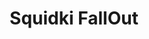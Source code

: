 ---
slug: squidki-fallout
title: Squidki FallOut
description: "Squidki FallOut is an exciting online game. Play for free directly in your browser!"
icon: /images/new_mods/Sprunki FallOut.png
url: https://wowtbc.net/sprunkin/fallout/index.html
previewImage: /images/new_mods/Sprunki FallOut.png
type: new mods

# SEO配置
seo:
  title: "Squidki FallOut - Play Free Online Game | Fun Browser Games"
  description: "Squidki FallOut - Play this fun online game for free in your browser. No download required!"
  ogImage: "/images/new_mods/Sprunki FallOut.png"
  keywords: "squidki-fallout, online game, browser game, free game, new mods game, play online"

videoUrls:
  - https://www.youtube.com/embed/example1
  - https://www.youtube.com/embed/example2

whyPlay:
  title: "Why Play Squidki FallOut?"
  items:
    - "Immersive Gameplay: Squidki FallOut offers an engaging and immersive gaming experience that will keep you entertained for hours"
    - "Challenging Levels: Test your skills with increasingly difficult challenges and obstacles"
    - "Beautiful Graphics: Enjoy stunning visuals and smooth animations that bring the game world to life"
    - "Regular Updates: New content and features are added regularly to keep the game fresh and exciting"
    - "Free to Play: Experience all the fun without spending a penny"
    - "Community Features: Connect with other players, share strategies, and compete for high scores"
    - "Cross-Platform: Play on any device with a web browser, no downloads required"

features:
  title: "Key Features of Squidki FallOut"
  image: "/images/new_mods/Sprunki FallOut.png"
  items:
    - "Intuitive Controls: Easy to learn controls make Squidki FallOut accessible for players of all skill levels"
    - "Multiple Game Modes: Enjoy various gameplay options that provide different challenges and experiences"
    - "Character Customization: Personalize your gaming experience with unique characters and items"
    - "Achievement System: Complete special tasks to earn rewards and recognition"
    - "Leaderboards: Compete with players worldwide and see who can achieve the highest scores"

characteristics:
  title: "Game Characteristics"
  image: "/images/new_mods/Sprunki FallOut.png"
  items:
    - "Genre: New mods game with elements of strategy and skill"
    - "Difficulty: Suitable for both casual gamers and those seeking a challenge"
    - "Play Time: Quick sessions or extended gameplay, depending on your preference"
    - "Art Style: Vibrant and engaging visuals that enhance the gaming experience"
    - "Sound Design: Immersive audio that complements the gameplay perfectly"

info: "Squidki FallOut is an exciting online game that offers players a unique and engaging gaming experience. With its intuitive controls, stunning visuals, and challenging gameplay, Squidki FallOut provides hours of entertainment for players of all ages and skill levels. Whether you're looking for a quick gaming session during a break or an extended play session, Squidki FallOut delivers an immersive experience that will keep you coming back for more. The game features multiple levels of increasing difficulty, ensuring that players are constantly challenged as they progress. With regular updates adding new content and features, Squidki FallOut remains fresh and exciting, providing endless entertainment options for its growing community of players."

howToPlayIntro: "Welcome to Squidki FallOut! This guide will walk you through the basics and help you master the game. Whether you're a beginner or looking to improve your skills, these tips and instructions will enhance your gaming experience."

howToPlaySteps:
  - title: "Getting Started"
    description: "Begin your Squidki FallOut adventure by familiarizing yourself with the controls. Use your keyboard or mouse to navigate through the game interface. The tutorial will guide you through the basic mechanics and help you understand the objectives."
  - title: "Understanding the Objectives"
    description: "In Squidki FallOut, your main goal is to progress through levels by completing specific objectives. Each level presents unique challenges that require different strategies and approaches."
  - title: "Mastering the Controls"
    description: "Practice using the controls to improve your precision and reaction time. Squidki FallOut requires quick reflexes and strategic thinking to overcome obstacles and defeat opponents."
  - title: "Utilizing Power-ups"
    description: "Collect power-ups throughout the game to enhance your abilities and overcome difficult challenges. Each power-up offers unique advantages that can be crucial for success."
  - title: "Developing Strategies"
    description: "As you progress in Squidki FallOut, develop effective strategies for different scenarios. Analyze patterns, anticipate challenges, and adapt your approach to maximize your performance."

faq:
  title: "Frequently Asked Questions about Squidki FallOut"
  items:
    - question: "Is Squidki FallOut free to play?"
      answer: "Yes, Squidki FallOut is completely free to play directly in your web browser. No downloads or purchases are required to enjoy the full game experience."
    - question: "Can I play Squidki FallOut on mobile devices?"
      answer: "Yes, Squidki FallOut is optimized for both desktop and mobile play. You can enjoy the game on any device with a web browser and internet connection."
    - question: "Are there any in-game purchases?"
      answer: "While Squidki FallOut is free to play, there may be optional in-game purchases available for cosmetic items or additional features that don't affect core gameplay."
    - question: "How often is Squidki FallOut updated?"
      answer: "The developers regularly update Squidki FallOut with new content, features, and improvements based on player feedback and game performance."
    - question: "Can I play Squidki FallOut offline?"
      answer: "Currently, Squidki FallOut requires an internet connection to play as it's a browser-based online game."
    - question: "Is Squidki FallOut suitable for children?"
      answer: "Yes, Squidki FallOut is designed to be family-friendly and suitable for players of all ages."
    - question: "How do I report bugs or issues?"
      answer: "If you encounter any problems while playing Squidki FallOut, you can report them through the game's support page or contact the developers directly through their website."
    - question: "Still Have Questions?"
      answer: "If you have additional questions about Squidki FallOut that aren't covered in this FAQ, please visit our support center or contact our customer service team for assistance."
---
